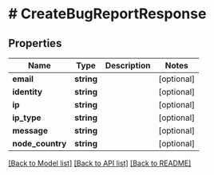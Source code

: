# # CreateBugReportResponse

## Properties

Name | Type | Description | Notes
------------ | ------------- | ------------- | -------------
**email** | **string** |  | [optional]
**identity** | **string** |  | [optional]
**ip** | **string** |  | [optional]
**ip_type** | **string** |  | [optional]
**message** | **string** |  | [optional]
**node_country** | **string** |  | [optional]

[[Back to Model list]](../../README.md#models) [[Back to API list]](../../README.md#endpoints) [[Back to README]](../../README.md)
